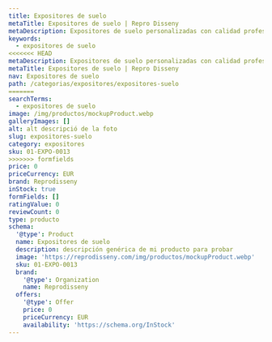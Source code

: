 ```yaml
---
title: Expositores de suelo
metaTitle: Expositores de suelo | Repro Disseny
metaDescription: Expositores de suelo personalizadas con calidad profesional en Cataluña.
keywords:
  - expositores de suelo
<<<<<<< HEAD
metaDescription: Expositores de suelo personalizadas con calidad profesional en Cataluña.
metaTitle: Expositores de suelo | Repro Disseny
nav: Expositores de suelo
path: /categorias/expositores/expositores-suelo
=======
searchTerms:
  - expositores de suelo
image: /img/productos/mockupProduct.webp
galleryImages: []
alt: alt descripció de la foto
slug: expositores-suelo
category: expositores
sku: 01-EXPO-0013
>>>>>>> formfields
price: 0
priceCurrency: EUR
brand: Reprodisseny
inStock: true
formFields: []
ratingValue: 0
reviewCount: 0
type: producto
schema:
  '@type': Product
  name: Expositores de suelo
  description: descripción genérica de mi producto para probar
  image: 'https://reprodisseny.com/img/productos/mockupProduct.webp'
  sku: 01-EXPO-0013
  brand:
    '@type': Organization
    name: Reprodisseny
  offers:
    '@type': Offer
    price: 0
    priceCurrency: EUR
    availability: 'https://schema.org/InStock'
---
```


